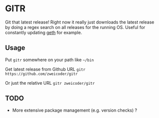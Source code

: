 # GITR
Git that latest release! Right now it really just downloads the latest release by doing a regex search on all releases for the running OS. Useful for constantly updating [geth](https://github.com/ethereum/go-ethereum) for example.

## Usage
Put `gitr` somewhere on your path like `~/bin`

Get latest release from Github URL
`gitr https://github.com/zweicoder/gitr`

Or just the relative URL
`gitr zweicoder/gitr`

## TODO
- More extensive package management (e.g. version checks) ?